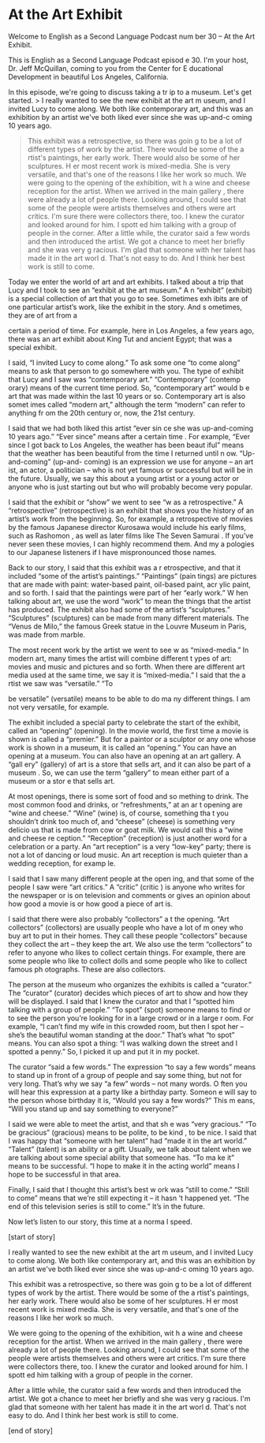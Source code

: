 # At the Art Exhibit

Welcome to English as a Second Language Podcast num ber 30 – At the Art Exhibit.

This is English as a Second Language Podcast episod e 30. I'm your host, Dr. Jeff McQuillan, coming to you from the Center for E ducational Development in beautiful Los Angeles, California.

In this episode, we're going to discuss taking a tr ip to a museum. Let's get started. > I really wanted to see the new exhibit at the art m useum, and I invited Lucy to come along. We both like contemporary art, and this  was an exhibition by an artist we've both liked ever since she was up-and-c oming 10 years ago.
> This exhibit was a retrospective, so there was goin g to be a lot of different types of work by the artist. There would be some of the a rtist's paintings, her early work. There would also be some of her sculptures. H er most recent work is mixed-media. She is very versatile, and that's one of the reasons I like her work so much.
> We were going to the opening of the exhibition, wit h a wine and cheese reception for the artist. When we arrived in the main gallery , there were already a lot of people there. Looking around, I could see that some  of the people were artists themselves and others were art critics. I'm sure there were collectors there, too. I knew the curator and looked around for him. I spott ed him talking with a group of people in the corner.
> After a little while, the curator said a few words and then introduced the artist. We got a chance to meet her briefly and she was very g racious. I'm glad that someone with her talent has made it in the art worl d. That's not easy to do. And I think her best work is still to come.

Today we enter the world of art and art exhibits. I  talked about a trip that Lucy and I took to see an “exhibit at the art museum.” A n “exhibit” (exhibit) is a special collection of art that you go to see. Sometimes exh ibits are of one particular artist’s work, like the exhibit in the story. And s ometimes, they are of art from a

certain a period of time. For example, here in Los Angeles, a few years ago, there was an art exhibit about King Tut and ancient  Egypt; that was a special exhibit.

I said, “I invited Lucy to come along.” To ask some one “to come along” means to ask that person to go somewhere with you. The type of exhibit that Lucy and I saw was “contemporary art.” “Contemporary” (contemp orary) means of the current time period. So, “contemporary art” would b e art that was made within the last 10 years or so. Contemporary art is also somet imes called “modern art,” although the term “modern” can refer to anything fr om the 20th century or, now, the 21st century.

I said that we had both liked this artist “ever sin ce she was up-and-coming 10 years ago.” “Ever since” means after a certain time . For example, “Ever since I got back to Los Angeles, the weather has been beaut iful” means that the weather has been beautiful from the time I returned until n ow. “Up-and-coming” (up-and- coming) is an expression we use for anyone – an art ist, an actor, a politician – who is not yet famous or successful but will be in the future. Usually, we say this about a young artist or a young actor or anyone who  is just starting out but who will probably become very popular.

I said that the exhibit or “show” we went to see “w as a retrospective.” A “retrospective” (retrospective) is an exhibit that shows you the history of an artist’s work from the beginning. So, for example, a retrospective of movies by the famous Japanese director Kurosawa would include  his early films, such as Rashomon , as well as later films like The Seven Samurai . If you’ve never seen these movies, I can highly recommend them. And my a pologies to our Japanese listeners if I have mispronounced those names.

Back to our story, I said that this exhibit was a r etrospective, and that it included “some of the artist’s paintings.” “Paintings” (pain tings) are pictures that are made with paint: water-based paint, oil-based paint, acr ylic paint, and so forth. I said that the paintings were part of her “early work.” W hen talking about art, we use the word “work” to mean the things that the artist has produced. The exhibit also had some of the artist’s “sculptures.” “Sculptures”  (sculptures) can be made from many different materials. The “Venus de Milo,” the famous Greek statue in the Louvre Museum in Paris, was made from marble.

The most recent work by the artist we went to see w as “mixed-media.” In modern art, many times the artist will combine different t ypes of art: movies and music and pictures and so forth. When there are different  art media used at the same time, we say it is “mixed-media.” I said that the a rtist we saw was “versatile.” “To

be versatile” (versatile) means to be able to do ma ny different things. I am not very versatile, for example.

The exhibit included a special party to celebrate the start of the exhibit, called an “opening” (opening). In the movie world, the first time a movie is shown is called a “premier.” But for a paintor or a sculptor or any one whose work is shown in a museum, it is called an “opening.” You can have an opening at a museum. You can also have an opening at an art gallery. A “gall ery” (gallery) of art is a store that sells art, and it can also be part of a museum . So, we can use the term “gallery” to mean either part of a museum or a stor e that sells art.

At most openings, there is some sort of food and so mething to drink. The most common food and drinks, or “refreshments,” at an ar t opening are “wine and cheese.” “Wine” (wine) is, of course, something tha t you shouldn’t drink too much of, and “cheese” (cheese) is something very delicio us that is made from cow or goat milk. We would call this a “wine and cheese re ception.” “Reception” (reception) is just another word for a celebration or a party. An “art reception” is a very “low-key” party; there is not a lot of dancing  or loud music. An art reception is much quieter than a wedding reception, for examp le.

I said that I saw many different people at the open ing, and that some of the people I saw were “art critics.” A “critic” (critic ) is anyone who writes for the newspaper or is on television and comments or gives  an opinion about how good a movie is or how good a piece of art is.

I said that there were also probably “collectors” a t the opening. “Art collectors” (collectors) are usually people who have a lot of m oney who buy art to put in their homes. They call these people “collectors” because they collect the art – they keep the art. We also use the term “collectors” to refer to anyone who likes to collect certain things. For example, there are some  people who like to collect dolls and some people who like to collect famous ph otographs. These are also collectors.

The person at the museum who organizes the exhibits  is called a “curator.” The “curator” (curator) decides which pieces of art to show and how they will be displayed. I said that I knew the curator and that I “spotted him talking with a group of people.” “To spot” (spot) someone means to  find or to see the person you’re looking for in a large crowd or in a large r oom. For example, “I can’t find my wife in this crowded room, but then I spot her –  she’s the beautiful woman standing at the door.” That’s what “to spot” means.  You can also spot a thing: “I was walking down the street and I spotted a penny.”  So, I picked it up and put it in my pocket.

 The curator “said a few words.” The expression “to say a few words” means to stand up in front of a group of people and say some thing, but not for very long. That’s why we say “a few” words – not many words. O ften you will hear this expression at a party like a birthday party. Someon e will say to the person whose birthday it is, “Would you say a few words?” This m eans, “Will you stand up and say something to everyone?”

I said we were able to meet the artist, and that sh e was “very gracious.” “To be gracious” (gracious) means to be polite, to be kind , to be nice. I said that I was happy that “someone with her talent” had “made it in the art world.” “Talent” (talent) is an ability or a gift. Usually, we talk about talent when we are talking about some special ability that someone has. “To ma ke it” means to be successful. “I hope to make it in the acting world”  means I hope to be successful in that area.

Finally, I said that I thought this artist’s best w ork was “still to come.” “Still to come” means that we’re still expecting it – it hasn ’t happened yet. “The end of this television series is still to come.” It’s in the future.

Now let’s listen to our story, this time at a norma l speed.

[start of story]

I really wanted to see the new exhibit at the art m useum, and I invited Lucy to come along. We both like contemporary art, and this  was an exhibition by an artist we've both liked ever since she was up-and-c oming 10 years ago.

This exhibit was a retrospective, so there was goin g to be a lot of different types of work by the artist. There would be some of the a rtist's paintings, her early work. There would also be some of her sculptures. H er most recent work is mixed media. She is very versatile, and that's one of the reasons I like her work so much.

We were going to the opening of the exhibition, wit h a wine and cheese reception for the artist. When we arrived in the main gallery , there were already a lot of people there. Looking around, I could see that some  of the people were artists themselves and others were art critics. I'm sure there were collectors there, too. I knew the curator and looked around for him. I spott ed him talking with a group of people in the corner.

After a little while, the curator said a few words and then introduced the artist. We got a chance to meet her briefly and she was very g racious. I'm glad that someone with her talent has made it in the art worl d. That's not easy to do. And I think her best work is still to come.

[end of story]





